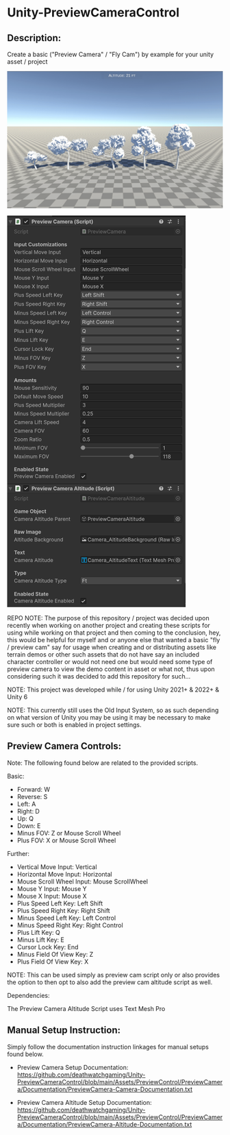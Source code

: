# Unity-PreviewCameraControl

 
Description:
------------

 Create a basic ("Preview Camera" / "Fly Cam")  by example for your unity asset / project 


 ![Preview](https://github.com/deathwatchgaming/Unity-PreviewCameraControl/blob/main/Previews/PreviewCamera-1.png)


 ![Preview](https://github.com/deathwatchgaming/Unity-PreviewCameraControl/blob/main/Previews/PreviewCamera-2.png)


REPO NOTE: The purpose of this repository / project was decided upon recently
when working on another project and creating these scripts for using while
working on that project and then coming to the conclusion, hey, this would be
helpful for myself and or anyone else that wanted a basic "fly / preview cam"
say for usage when creating and or distributing assets like terrain demos or
other such assets that do not have say an included character controller or
would not need one but would need some type of preview camera to view the
demo content in asset or what not, thus upon considering such it was decided
to add this repository for such...

NOTE: This project was developed while / for using Unity 2021+ & 2022+ & Unity 6

NOTE: This currently still uses the Old Input System, so as such depending on
what version of Unity you may be using it may be necessary to make sure such
or both is enabled in project settings.


Preview Camera Controls: 
------------------------


  Note: The following found below are related to the provided scripts.


Basic:

* Forward:   W
* Reverse:   S
* Left:      A
* Right:     D
* Up:        Q
* Down:      E
* Minus FOV: Z or Mouse Scroll Wheel
* Plus FOV:  X or Mouse Scroll Wheel


Further:

* Vertical Move Input:               Vertical
* Horizontal Move Input:             Horizontal
* Mouse Scroll Wheel Input:          Mouse ScrollWheel
* Mouse Y Input:                     Mouse Y
* Mouse X Input:                     Mouse X
* Plus Speed Left Key:               Left Shift
* Plus Speed Right Key:              Right Shift
* Minus Speed Left Key:              Left Control
* Minus Speed Right Key:             Right Control
* Plus Lift Key:                     Q
* Minus Lift Key:                    E
* Cursor Lock Key:                   End
* Minus Field Of View Key:           Z
* Plus Field Of View Key:            X


NOTE: This can be used simply as preview cam script only or also provides the
option to then opt to also add the preview cam altitude script as well.


Dependencies:

The Preview Camera Altitude Script uses Text Mesh Pro



Manual Setup Instruction:
-------------------------


Simply follow the documentation instruction linkages for manual setups found below.


* Preview Camera Setup Documentation: https://github.com/deathwatchgaming/Unity-PreviewCameraControl/blob/main/Assets/PreviewControl/PreviewCamera/Documentation/PreviewCamera-Camera-Documentation.txt

* Preview Camera Altitude Setup Documentation: https://github.com/deathwatchgaming/Unity-PreviewCameraControl/blob/main/Assets/PreviewControl/PreviewCamera/Documentation/PreviewCamera-Altitude-Documentation.txt